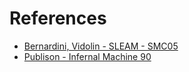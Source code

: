 # References

 - [Bernardini, Vidolin - SLEAM - SMC05](https://www.academia.edu/16348988/Sustainable_live_electro-acoustic_music)
 - [Publison - Infernal Machine 90](https://medias.audiofanzine.com/files/publison-infernal-machine-manual-481512.pdf)

 
